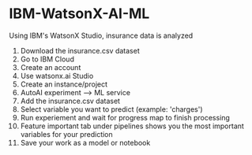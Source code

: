 # IBM-WatsonX-AI-ML
Using IBM's WatsonX Studio, insurance data is analyzed

1. Download the insurance.csv dataset
2. Go to IBM Cloud
3. Create an account
4. Use watsonx.ai Studio
5. Create an instance/project
6. AutoAI experiment --> ML service
7. Add the insurance.csv dataset
8. Select variable you want to predict (example: 'charges')
9. Run experiement and wait for progress map to finish processing
10. Feature important tab under pipelines shows you the most important variables for your prediction
11. Save your work as a model or notebook
